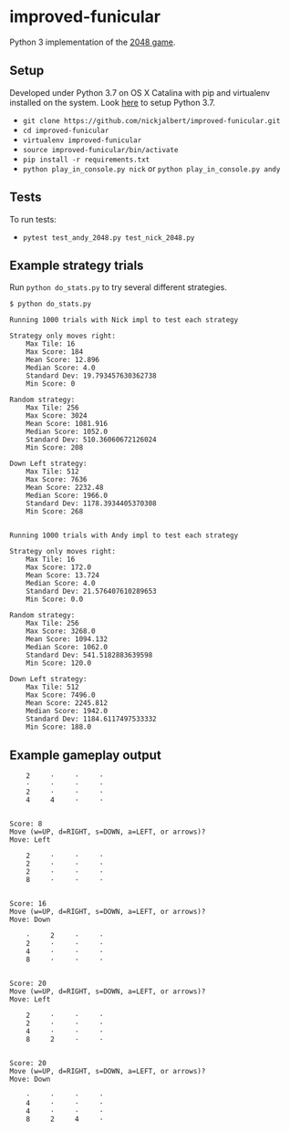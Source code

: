 # improved-funicular

Python 3 implementation of the [2048 game](https://play2048.co/).

## Setup

Developed under Python 3.7 on OS X Catalina with pip and virtualenv installed
on the system.  Look [here](https://stackoverflow.com/a/23842752) to setup
Python 3.7.

* `git clone https://github.com/nickjalbert/improved-funicular.git`
* `cd improved-funicular`
* `virtualenv improved-funicular`
* `source improved-funicular/bin/activate`
* `pip install -r requirements.txt`
* `python play_in_console.py nick` or `python play_in_console.py andy`

## Tests

To run tests:

* `pytest test_andy_2048.py test_nick_2048.py`

## Example strategy trials

Run `python do_stats.py` to try several different strategies.

```
$ python do_stats.py

Running 1000 trials with Nick impl to test each strategy

Strategy only moves right:
	Max Tile: 16
	Max Score: 184
	Mean Score: 12.896
	Median Score: 4.0
	Standard Dev: 19.793457630362738
	Min Score: 0

Random strategy:
	Max Tile: 256
	Max Score: 3024
	Mean Score: 1081.916
	Median Score: 1052.0
	Standard Dev: 510.36060672126024
	Min Score: 208

Down Left strategy:
	Max Tile: 512
	Max Score: 7636
	Mean Score: 2232.48
	Median Score: 1966.0
	Standard Dev: 1178.3934405370308
	Min Score: 268


Running 1000 trials with Andy impl to test each strategy

Strategy only moves right:
	Max Tile: 16
	Max Score: 172.0
	Mean Score: 13.724
	Median Score: 4.0
	Standard Dev: 21.576407610289653
	Min Score: 0.0

Random strategy:
	Max Tile: 256
	Max Score: 3268.0
	Mean Score: 1094.132
	Median Score: 1062.0
	Standard Dev: 541.5182883639598
	Min Score: 120.0

Down Left strategy:
	Max Tile: 512
	Max Score: 7496.0
	Mean Score: 2245.812
	Median Score: 1942.0
	Standard Dev: 1184.6117497533332
	Min Score: 188.0
```

## Example gameplay output

```
    2     ·     ·     ·
    ·     ·     ·     ·
    2     ·     ·     ·
    4     4     ·     ·


Score: 8
Move (w=UP, d=RIGHT, s=DOWN, a=LEFT, or arrows)?
Move: Left

    2     ·     ·     ·
    2     ·     ·     ·
    2     ·     ·     ·
    8     ·     ·     ·


Score: 16
Move (w=UP, d=RIGHT, s=DOWN, a=LEFT, or arrows)?
Move: Down

    ·     2     ·     ·
    2     ·     ·     ·
    4     ·     ·     ·
    8     ·     ·     ·


Score: 20
Move (w=UP, d=RIGHT, s=DOWN, a=LEFT, or arrows)?
Move: Left

    2     ·     ·     ·
    2     ·     ·     ·
    4     ·     ·     ·
    8     2     ·     ·


Score: 20
Move (w=UP, d=RIGHT, s=DOWN, a=LEFT, or arrows)?
Move: Down

    ·     ·     ·     ·
    4     ·     ·     ·
    4     ·     ·     ·
    8     2     4     ·
```
